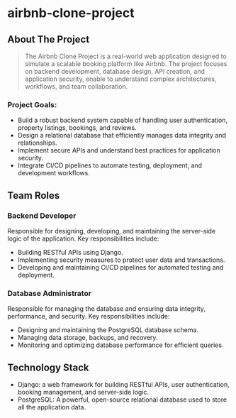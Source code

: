 # airbnb-clone-project
## About The Project
> The Airbnb Clone Project is a real-world web application designed to simulate a scalable booking platform like Airbnb. The project focuses on backend development, database design, API creation, and application security, enable to understand complex architectures, workflows, and team collaboration.
### Project Goals:
* Build a robust backend system capable of handling user authentication, property listings, bookings, and reviews.<br>
* Design a relational database that efficiently manages data integrity and relationships.<br>
* Implement secure APIs and understand best practices for application security.<br>
* Integrate CI/CD pipelines to automate testing, deployment, and development workflows.<br>
## Team Roles
### Backend Developer 
Responsible for designing, developing, and maintaining the server-side logic of the application. Key responsibilities include:
* Building RESTful APIs using Django.<br>
* Implementing security measures to protect user data and transactions.<br>
* Developing and maintaining CI/CD pipelines for automated testing and deployment.<br>  
### Database Administrator
Responsible for managing the database and ensuring data integrity, performance, and security. Key responsibilities include:
* Designing and maintaining the PostgreSQL database schema.<br>
* Managing data storage, backups, and recovery.<br>
* Monitoring and optimizing database performance for efficient queries. <br>
## Technology Stack
* Django: a web framework for building RESTful APIs, user authentication, booking management, and server-side logic.  
* PostgreSQL: A powerful, open-source relational database used to store all the application data.


